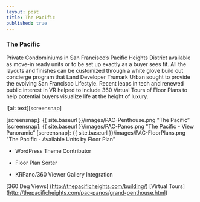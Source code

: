```yaml
---
layout: post
title: The Pacific
published: true
---
```


### The Pacific

Private Condominiums in San Francisco’s Pacific Heights District available as move-in ready units or to be set up exactly as a buyer sees fit. All the layouts and finishes can be customized through a white glove build out concierge program that Land Developer Trumark Urban sought to provide the evolving San Francisco Lifestyle. Recent leaps in tech and renewed public interest in VR helped to include 360 Virtual Tours of Floor Plans to help potential buyers visualize life at the height of luxury.

![alt text][screensnap]

[screensnap]: {{ site.baseurl }}/images/PAC-Penthouse.png "The Pacific”
[screensnap]: {{ site.baseurl }}/images/PAC-Panos.png "The Pacific - View Panoramic”
[screensnap]: {{ site.baseurl }}/images/PAC-FloorPlans.png "The Pacific - Available Units by Floor Plan”


* WordPress Theme Contributor

* Floor Plan Sorter

* KRPano/360 Viewer Gallery Integration

[360 Deg Views] (http://thepacificheights.com/building/)
[Virtual Tours] (http://thepacificheights.com/pac-panos/grand-penthouse.html)